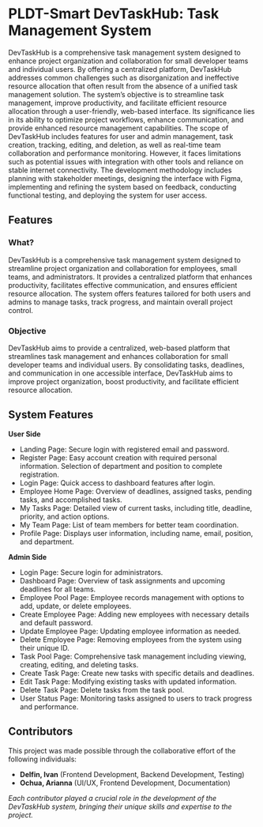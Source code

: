 # PLDT-Smart DevTaskHub: Task Management System

DevTaskHub is a comprehensive task management system designed to enhance project organization and collaboration for small developer teams and individual users. By offering a
centralized platform, DevTaskHub addresses common challenges such as disorganization and ineffective resource allocation that often result from the absence of a unified task management 
solution. The system’s objective is to streamline task management, improve productivity, and facilitate efficient resource allocation through a user-friendly, web-based interface. Its significance
lies in its ability to optimize project workflows, enhance communication, and provide enhanced resource management capabilities. The scope of DevTaskHub includes features for user and admin
management, task creation, tracking, editing, and deletion, as well as real-time team collaboration and performance monitoring. However, it faces limitations such as potential issues with integration
with other tools and reliance on stable internet connectivity. The development methodology includes planning with stakeholder meetings, designing the interface with Figma, implementing
and refining the system based on feedback, conducting functional testing, and deploying the system for user access.

## Features

### What?

DevTaskHub is a comprehensive task management system designed to streamline project organization and collaboration for employees, small teams, and administrators. It provides a centralized platform that enhances productivity, facilitates effective communication, and ensures efficient resource allocation. The system offers features tailored for both users and admins to manage tasks, track progress, and maintain overall project control.

### Objective

DevTaskHub aims to provide a centralized, web-based platform that streamlines task management and enhances collaboration for small developer teams and individual users. By consolidating tasks, deadlines, and communication in one accessible interface, DevTaskHub aims to improve project organization, boost productivity, and facilitate efficient resource allocation. 

## System Features

**User Side**

* Landing Page: Secure login with registered email and password.
* Register Page: Easy account creation with required personal information. Selection of department and position to complete registration.
* Login Page: Quick access to dashboard features after login.
* Employee Home Page: Overview of deadlines, assigned tasks, pending tasks, and accomplished tasks.
* My Tasks Page: Detailed view of current tasks, including title, deadline, priority, and action options.
* My Team Page: List of team members for better team coordination.
* Profile Page: Displays user information, including name, email, position, and department.

**Admin Side**

* Login Page: Secure login for administrators.
* Dashboard Page: Overview of task assignments and upcoming deadlines for all teams.
* Employee Pool Page: Employee records management with options to add, update, or delete employees.
* Create Employee Page: Adding new employees with necessary details and default password.
* Update Employee Page: Updating employee information as needed.
* Delete Employee Page: Removing employees from the system using their unique ID.
* Task Pool Page: Comprehensive task management including viewing, creating, editing, and deleting tasks.
* Create Task Page: Create new tasks with specific details and deadlines.
* Edit Task Page: Modifying existing tasks with updated information.
* Delete Task Page: Delete tasks from the task pool.
* User Status Page: Monitoring tasks assigned to users to track progress and performance.

## Contributors

This project was made possible through the collaborative effort of the following individuals:

* **Delfin, Ivan** (Frontend Development, Backend Development, Testing)
* **Ochua, Arianna** (UI/UX, Frontend Development, Documentation)

*Each contributor played a crucial role in the development of the DevTaskHub system, bringing their unique skills and expertise to the project.*

